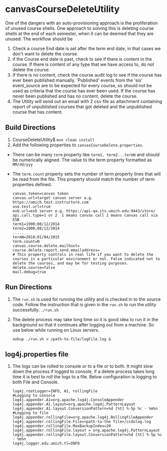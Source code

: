 # canvasCourseDeleteUtility
One of the dangers with an auto-provisioning approach is the proliferation of unused course shells. One approach to solving this is deleting course shells at the end of each semester, when it can be deemed that they are unused. The workflow should be 

1. Check a course End date is set after the term end date, in that cases we don't want to delete the course. 
2. if the Course end date is past, check to see if there is content in the course. If there is content of any type that we have access to, do not delete the course. 
3. If there is no content, check the course audit log to see if the course has ever been published manually. 'Published' events from the 'sis' event_source are to be expected for every course, so should not be used as criteria that the course has ever been used. If the course has never been published and has no content, delete the course. 
4. The Utility will send out an email with 2 csv file as attachment containing report of unpublished courses that got deleted and the unpublished course that has content.


## Build Directions

1. CourseDeleteUtility$ `mvn clean install`
2. Add the following properties to `canvasCourseDelete.properties`. 
  * There can be many `term` property like `term1, term2...termN` and should be numerically aligned. The value to the term property formatted as `MM/dd/yyy`
  * The `term.count` property sets the number of term property lines that will be read from the file. This property should match the number of term properties defined.
    
    ```
    canvas.token=canvas token  
    canvas.url=target canvas server e.g. https://umich.test.instructure.com  
    use.test.url=true  
    esb.url=esb server e.g. https://api-qa.its.umich.edu:9443/store/  
    api.call.type=1 or 2  1 means canvas call 2 means canvas call via ESB
    term1=1990;08/12/2014
    term2=2000;08/12/2014
    .....
    termN=2010;01/04/2015
    term.count=N
    canvas.course.delete.mailhost=
    course.delete.report.send.emailaddress=
    # This property controls in real life if you want to delete the courses in a particular environment or not. False indicated not to delete the courses, and may be for testing purposes.
    delete.course=false
    mail.debug=true
    ```
    
    
   
## Run Directions
1. The `run.sh` is used for running the utility and is checked in to the source code. Follow the instruction that is given in the `run.sh` to run the utility successfully. `./run.sh`
2. The delete process may take long time so it is good idea to run it in the background so that it continues after logging out from a machine. So use   below while running on Linux servers.

    `nohup ./run.sh > /path-to-file/logFile.log &` 

## log4j.properties file
1. The logs can be rolled to console or to a file or to both. It might slow down the process if logged to console, if a delete process takes long time it is best to roll the logs to a file. Below configuration is logging to both File and Console.

  	 ```
    log4j.rootLogger=INFO, A1, rollingFile
    #Logging to console
	log4j.appender.A1=org.apache.log4j.ConsoleAppender
	log4j.appender.A1.layout=org.apache.log4j.PatternLayout
	log4j.appender.A1.layout.ConversionPattern=%d [%t] %-5p %c - %m%n
	#Logging to file
	log4j.appender.rollingFile=org.apache.log4j.RollingFileAppender
	log4j.appender.rollingFile.File=<path-to-the file>/ccdulog.log
	log4j.appender.rollingFile.MaxBackupIndex=20
	log4j.appender.rollingFile.layout = org.apache.log4j.PatternLayout
	log4j.appender.rollingFile.layout.ConversionPattern=%d [%t] %-5p %c - %m%n
	log4j.logger.edu.umich.tl=INFO
    ```
  
 